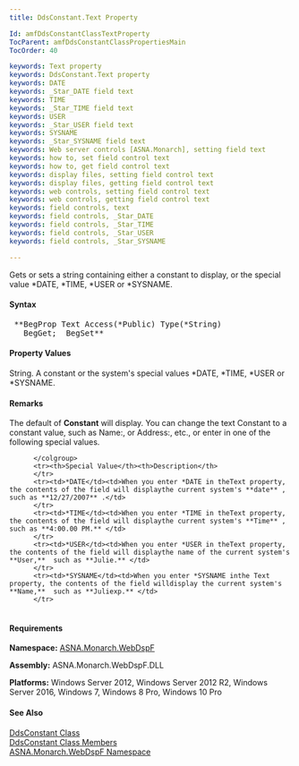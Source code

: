 ```yaml
---
title: DdsConstant.Text Property

Id: amfDdsConstantClassTextProperty
TocParent: amfDdsConstantClassPropertiesMain
TocOrder: 40

keywords: Text property
keywords: DdsConstant.Text property
keywords: DATE
keywords: _Star_DATE field text
keywords: TIME
keywords: _Star_TIME field text
keywords: USER
keywords: _Star_USER field text
keywords: SYSNAME
keywords: _Star_SYSNAME field text
keywords: Web server controls [ASNA.Monarch], setting field text
keywords: how to, set field control text
keywords: how to, get field control text
keywords: display files, setting field control text
keywords: display files, getting field control text
keywords: web controls, setting field control text
keywords: web controls, getting field control text
keywords: field controls, text
keywords: field controls, _Star_DATE
keywords: field controls, _Star_TIME
keywords: field controls, _Star_USER
keywords: field controls, _Star_SYSNAME

---
```


Gets or sets a string containing either a constant to display, or the special value *DATE, *TIME, *USER or *SYSNAME.

#### Syntax
<pre class="prettyprint"> **BegProp Text Access(*Public) Type(*String)
   BegGet;  BegSet** </pre>

#### Property Values
String. A constant or the system's special values *DATE, *TIME, *USER or *SYSNAME.

#### Remarks
The default of **Constant** will display. You can change the text Constant to a constant value, such as Name:, or Address:, etc., or enter in one of the following special values.
<table class="mytable" cellspacing="0" cellpadding="4" width="90%">
          <colgroup><col width="20%" /><col width="80%" />

          </colgroup>
          <tr><th>Special Value</th><th>Description</th>
          </tr>
          <tr><td>*DATE</td><td>When you enter *DATE in theText property, the contents of the field will displaythe current system's **date** , such as **12/27/2007** .</td>
          </tr>
          <tr><td>*TIME</td><td>When you enter *TIME in theText property, the contents of the field will displaythe current system's **Time** , such as **4:00.00 PM.** </td>
          </tr>
          <tr><td>*USER</td><td>When you enter *USER in theText property, the contents of the field will displaythe name of the current system's **User,**  such as **Julie.** </td>
          </tr>
          <tr><td>*SYSNAME</td><td>When you enter *SYSNAME inthe Text property, the contents of the field willdisplay the current system's **Name,**  such as **Juliexp.** </td>
          </tr>
</table>

#### Requirements
**Namespace:** [ASNA.Monarch.WebDspF](amfWebDspFNamespace.html)

**Assembly:** ASNA.Monarch.WebDspF.DLL

**Platforms:** Windows Server 2012, Windows Server 2012 R2, Windows Server 2016, Windows 7, Windows 8 Pro, Windows 10 Pro

#### See Also
[DdsConstant Class](amfDdsConstantClass.html) <br /> [ DdsConstant Class Members](amfDdsConstantClassMembers.html) <br /> [ ASNA.Monarch.WebDspF Namespace](amfWebDspFNamespace.html) 
